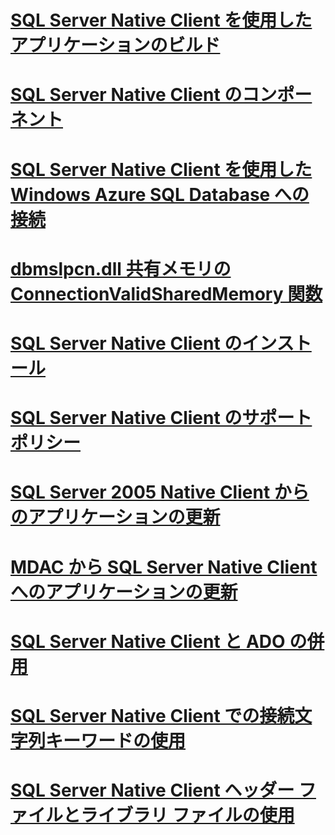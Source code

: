# [SQL Server Native Client を使用したアプリケーションのビルド](building-applications-with-sql-server-native-client.md)
# [SQL Server Native Client のコンポーネント](components-of-sql-server-native-client.md)
# [SQL Server Native Client を使用した Windows Azure SQL Database への接続](connecting-to-a-windows-azure-sql-database-using-sql-server-native-client.md)
# [dbmslpcn.dll 共有メモリの ConnectionValidSharedMemory 関数](connectionvalidsharedmemory-function-in-dbmslpcn-dll-shared-memory.md)
# [SQL Server Native Client のインストール](installing-sql-server-native-client.md)
# [SQL Server Native Client のサポート ポリシー](support-policies-for-sql-server-native-client.md)
# [SQL Server 2005 Native Client からのアプリケーションの更新](updating-an-application-from-sql-server-2005-native-client.md)
# [MDAC から SQL Server Native Client へのアプリケーションの更新](updating-an-application-to-sql-server-native-client-from-mdac.md)
# [SQL Server Native Client と ADO の併用](using-ado-with-sql-server-native-client.md)
# [SQL Server Native Client での接続文字列キーワードの使用](using-connection-string-keywords-with-sql-server-native-client.md)
# [SQL Server Native Client ヘッダー ファイルとライブラリ ファイルの使用](using-the-sql-server-native-client-header-and-library-files.md)
